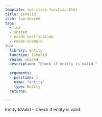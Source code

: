 ```yaml
---
template: lua-class-function.html
title: IsValid
icon: lua-shared
tags:
  - lua
  - shared
  - needs-verification
  - needs-example
lua:
  library: Entity
  function: IsValid
  realm: shared
  description: "Check if entity is valid."
  
  arguments:
  - position: 1
    name: "entity"
    type: Entity
  returns:
    
---
```


<div class="lua__search__keywords">
Entity:IsValid &#x2013; Check if entity is valid.
</div>
